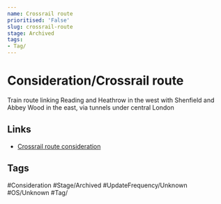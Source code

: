 ```yaml
---
name: Crossrail route
prioritised: 'False'
slug: crossrail-route
stage: Archived
tags:
- Tag/
---
```


# Consideration/Crossrail route

Train route linking Reading and Heathrow in the west with Shenfield and Abbey Wood in the east, via tunnels under central London

## Links

* [Crossrail route consideration](https://design.planning.data.gov.uk/planning-consideration/crossrail-route)

## Tags

#Consideration #Stage/Archived #UpdateFrequency/Unknown #OS/Unknown #Tag/